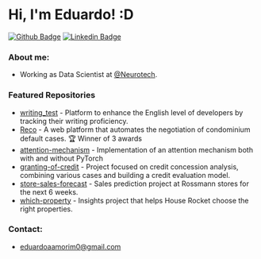 # Hi, I'm Eduardo! :D

[![Github Badge](https://img.shields.io/badge/-Github-000?style=flat-square&logo=Github&logoColor=white&link=https://github.com/Edu-p)](https://github.com/Edu-p)
[![Linkedin Badge](https://img.shields.io/badge/-LinkedIn-blue?style=flat-square&logo=Linkedin&logoColor=white)](https://www.linkedin.com/in/eduardo-amorim-5b332a1a4/)

### About me:
- Working as Data Scientist at [@Neurotech](https://www.neurotech.com.br).

### Featured Repositories
- [writing_test](https://github.com/Edu-p/writing-test) - Platform to enhance the English level of developers by tracking their writing proficiency.
- [Reco](https://github.com/Edu-p/Reco) - A web platform that automates the negotiation of condominium default cases. 🏆 Winner of 3 awards
- [attention-mechanism](https://github.com/Edu-p/attention-mechanism) - Implementation of an attention mechanism both with and without PyTorch
- [granting-of-credit](https://github.com/Edu-p/granting-of-credit) - Project focused on credit concession analysis, combining various cases and building a credit evaluation model.
- [store-sales-forecast](https://github.com/Edu-p/store-sales-forecast) - Sales prediction project at Rossmann stores for the next 6 weeks.
- [which-property](https://github.com/Edu-p/WhichProperty) - Insights project that helps House Rocket choose the right properties.
    

### Contact:
- eduardoaamorim0@gmail.com
